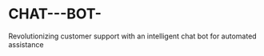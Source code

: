 # CHAT---BOT-
Revolutionizing customer support with an intelligent chat bot for automated assistance

